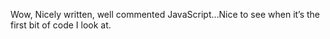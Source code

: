 <!--
id: 836097264
link: http://kevinisom.info/post/836097264/wow-nicely-written-well-commented
slug: wow-nicely-written-well-commented
date: Tue Jul 20 2010 23:42:09 GMT+1200 (NZST)
raw: {"blog_name":"kevinisom","id":836097264,"post_url":"http://kevinisom.info/post/836097264/wow-nicely-written-well-commented","slug":"wow-nicely-written-well-commented","type":"text","date":"2010-07-20 11:42:09 GMT","timestamp":1279626129,"state":"published","format":"html","reblog_key":"Y6Fn01CY","tags":[],"short_url":"http://tmblr.co/Zw68YynrTJm","highlighted":[],"feed_item":"http://twitter.com/kev_nz/statuses/18968630452","from_feed_id":"650289","note_count":0,"title":null,"body":"<p>Wow, Nicely written, well commented JavaScript&#8230;Nice to see when it&#8217;s the first bit of code I look at.</p>"}
publish: 2010-07-020
tags: 
title: null
-->


Wow, Nicely written, well commented JavaScript…Nice to see when it’s the
first bit of code I look at.


